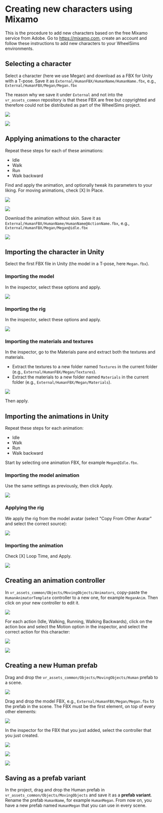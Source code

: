# Creating new characters using Mixamo

This is the procedure to add new characters based on the free Mixamo service from Adobe. Go to https://mixamo.com, create an account and follow these instructions to add new characters to your WheelSims environments.

## Selecting a character

Select a character (here we use Megan) and download as a FBX for Unity with a T-pose. Save it as `External/HumanFBX/HumanName/HumanName.fbx`, e.g., `External/HumanFBX/Megan/Megan.fbx`

The reason why we save it under `External` and not into the `vr_assets_common` repository is that these FBX are free but copyrighted and therefore could not be distributed as part of the WheelSims project.

![](images/mixamo_tpose.png)

![](images/mixamo_tpose_download.png)

## Applying animations to the character

Repeat these steps for each of these animations:

- Idle
- Walk
- Run
- Walk backward

Find and apply the animation, and optionally tweak its parameters to your liking. For moving animations, check [X] In Place.

![](images/mixamo_idle.png)

![](images/mixamo_walking.png)

Download the animation without skin. Save it as `External/HumanFBX/HumanName/HumanName@ActionName.fbx`, e.g., `External/HumanFBX/Megan/Megan@idle.fbx`

![](images/mixamo_idle_download.png)


## Importing the character in Unity

Select the first FBX file in Unity (the model in a T-pose, here `Megan.fbx`).

### Importing the model

In the inspector, select these options and apply.

![](images/unity_import_tpose_model.png)

### Importing the rig

In the inspector, select these options and apply.

![](images/unity_import_tpose_rig.png)

### Importing the materials and textures

In the inspector, go to the Materials pane and extract both the textures and materials.

- Extract the textures to a new folder named `Textures` in the current folder (e.g., `External/HumanFBX/Megan/Textures`).
- Extract the materials to a new folder named `Materials` in the current folder (e.g., `External/HumanFBX/Megan/Materials`).

![](images/unity_import_tpose_materials.png)

Then apply.


## Importing the animations in Unity

Repeat these steps for each animation:

- Idle
- Walk
- Run
- Walk backward

Start by selecting one animation FBX, for example `Megan@Idle.fbx`.

### Importing the model animation

Use the same settings as previously, then click Apply.

![](images/unity_import_idle_model.png)

### Applying the rig

We apply the rig from the model avatar (select "Copy From Other Avatar" and select the correct source):

![](images/unity_import_idle_rig.png)

### Importing the animation

Check [X] Loop Time, and Apply.

![](images/unity_import_idle_animation.png)


## Creating an animation controller

In `vr_assets_common/Objects/MovingObjects/Animators`, copy-paste the `HumanAnimatorTemplate` controller to a new one, for example `MeganAnim`. Then click on your new controller to edit it.

![](images/unity_animator_flow.png)

For each action (Idle, Walking, Running, Walking Backwards), click on the action box and select the Motion option in the inspector, and select the correct action for this character:

![](images/unity_controller_idle.png)

![](images/unity_controller_idle_select.png)

## Creating a new Human prefab

Drag and drop the `vr_assets_common/Objects/MovingObjects/Human` prefab to a scene.

![](images/unity_human_prefab.png)

Drag and drop the model FBX, e.g., `External/HumanFBX/Megan/Megan.fbx` to the prefab in the scene. The FBX must be the first element, on top of every other elements:

![](images/unity_megan_prefab.png)


In the inspector for the FBX that you just added, select the controller that you just created.

![](images/unity_animator_controller.png)

![](images/unity_animator_controller_select.png)

![](images/unity_animation_controller_selected.png)

## Saving as a prefab variant

In the project, drag and drop the Human prefab in `vr_assets_common/Objects/MovingObjects` and save it as a **prefab variant**. Rename the prefab `HumanName`, for example `HumanMegan`. From now on, you have a new prefab named `HumanMegan` that you can use in every scene.

